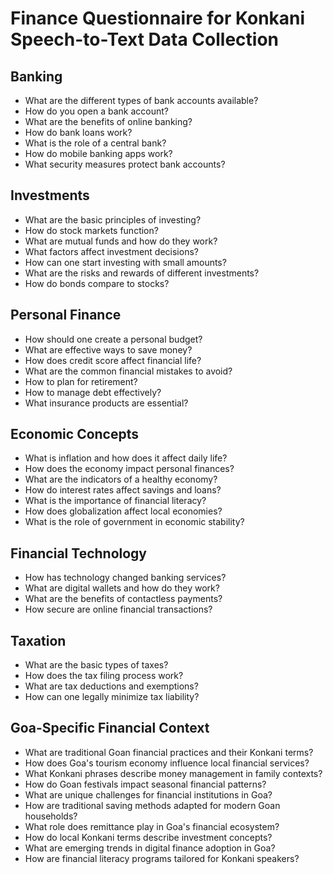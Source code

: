# Finance Questionnaire for Konkani Speech-to-Text Data Collection

## Banking

- What are the different types of bank accounts available?
- How do you open a bank account?
- What are the benefits of online banking?
- How do bank loans work?
- What is the role of a central bank?
- How do mobile banking apps work?
- What security measures protect bank accounts?

## Investments

- What are the basic principles of investing?
- How do stock markets function?
- What are mutual funds and how do they work?
- What factors affect investment decisions?
- How can one start investing with small amounts?
- What are the risks and rewards of different investments?
- How do bonds compare to stocks?

## Personal Finance

- How should one create a personal budget?
- What are effective ways to save money?
- How does credit score affect financial life?
- What are the common financial mistakes to avoid?
- How to plan for retirement?
- How to manage debt effectively?
- What insurance products are essential?

## Economic Concepts

- What is inflation and how does it affect daily life?
- How does the economy impact personal finances?
- What are the indicators of a healthy economy?
- How do interest rates affect savings and loans?
- What is the importance of financial literacy?
- How does globalization affect local economies?
- What is the role of government in economic stability?

## Financial Technology

- How has technology changed banking services?
- What are digital wallets and how do they work?
- What are the benefits of contactless payments?
- How secure are online financial transactions?

## Taxation

- What are the basic types of taxes?
- How does the tax filing process work?
- What are tax deductions and exemptions?
- How can one legally minimize tax liability?

## Goa-Specific Financial Context

- What are traditional Goan financial practices and their Konkani terms?
- How does Goa's tourism economy influence local financial services?
- What Konkani phrases describe money management in family contexts?
- How do Goan festivals impact seasonal financial patterns?
- What are unique challenges for financial institutions in Goa?
- How are traditional saving methods adapted for modern Goan households?
- What role does remittance play in Goa's financial ecosystem?
- How do local Konkani terms describe investment concepts?
- What are emerging trends in digital finance adoption in Goa?
- How are financial literacy programs tailored for Konkani speakers?
